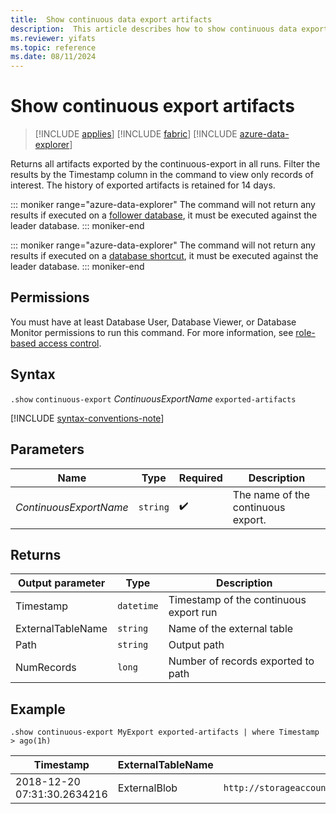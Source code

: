 ```yaml
---
title:  Show continuous data export artifacts
description:  This article describes how to show continuous data export artifacts.
ms.reviewer: yifats
ms.topic: reference
ms.date: 08/11/2024
---
```

# Show continuous export artifacts

> [!INCLUDE [applies](../../includes/applies-to-version/applies.md)] [!INCLUDE [fabric](../../includes/applies-to-version/fabric.md)] [!INCLUDE [azure-data-explorer](../../includes/applies-to-version/azure-data-explorer.md)]

Returns all artifacts exported by the continuous-export in all runs. Filter the results by the Timestamp column in the command to view only records of interest. The history of exported artifacts is retained for 14 days.

::: moniker range="azure-data-explorer"
The command will not return any results if executed on a [follower database](/azure/data-explorer/follower), it must be executed against the leader database.
::: moniker-end

::: moniker range="azure-data-explorer"
The command will not return any results if executed on a [database shortcut](/fabric/real-time-intelligence/database-shortcut), it must be executed against the leader database.
::: moniker-end


## Permissions

You must have at least Database User, Database Viewer, or Database Monitor permissions to run this command. For more information, see [role-based access control](../../access-control/role-based-access-control.md).

## Syntax

`.show` `continuous-export` *ContinuousExportName* `exported-artifacts`

[!INCLUDE [syntax-conventions-note](../../includes/syntax-conventions-note.md)]

## Parameters

| Name | Type | Required | Description |
|--|--|--|--|
| *ContinuousExportName* | `string` |  :heavy_check_mark: | The name of the continuous export. |

## Returns

| Output parameter  | Type     | Description                            |
|-------------------|----------|----------------------------------------|
| Timestamp         | `datetime` | Timestamp of the continuous export run |
| ExternalTableName | `string` | Name of the external table             |
| Path              | `string` | Output path                            |
| NumRecords        | `long` | Number of records exported to path     |

## Example

```kusto
.show continuous-export MyExport exported-artifacts | where Timestamp > ago(1h)
```

| Timestamp                   | ExternalTableName | Path             | NumRecords | SizeInBytes |
|-----------------------------|-------------------|------------------|------------|-------------|
| 2018-12-20 07:31:30.2634216 | ExternalBlob      | `http://storageaccount.blob.core.windows.net/container1/1_6ca073fd4c8740ec9a2f574eaa98f579.csv` | 10                          | 1024              |
